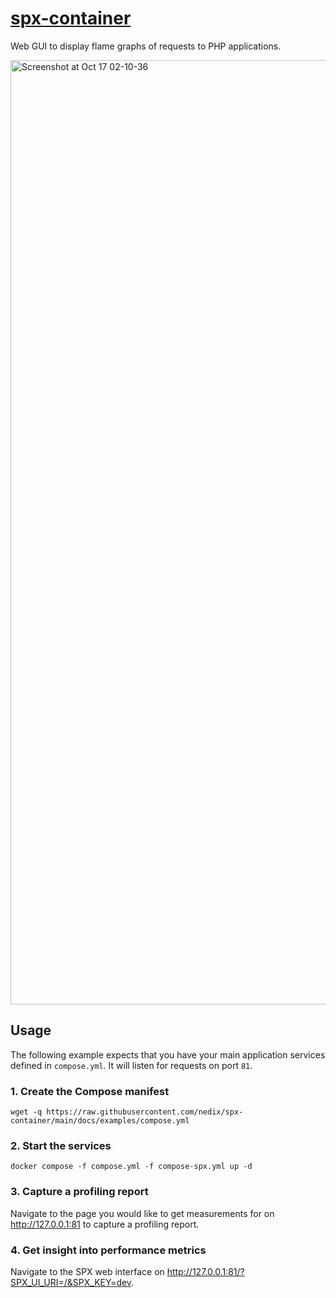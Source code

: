 # [spx-container][project]

Web GUI to display flame graphs of requests to PHP applications.

<img width="1511" alt="Screenshot at Oct 17 02-10-36" src="https://github.com/user-attachments/assets/3f935f95-c993-4434-9b6f-c3632cf8aa37">


## Usage

The following example expects that you have your main application services defined in `compose.yml`. It will listen for requests on port `81`.


### 1. Create the Compose manifest

```shell
wget -q https://raw.githubusercontent.com/nedix/spx-container/main/docs/examples/compose.yml
```


### 2. Start the services

```shell
docker compose -f compose.yml -f compose-spx.yml up -d
```


### 3. Capture a profiling report

Navigate to the page you would like to get measurements for on http://127.0.0.1:81 to capture a profiling report.


### 4. Get insight into performance metrics

Navigate to the SPX web interface on http://127.0.0.1:81/?SPX_UI_URI=/&SPX_KEY=dev.


[project]: https://hub.docker.com/r/nedix/spx

